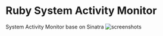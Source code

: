 # Ruby System Activity Monitor
System Activity Monitor base on Sinatra
![screenshots](https://cloud.githubusercontent.com/assets/141127/6333422/d61a59e2-bbc7-11e4-84f8-833a5a4ff72f.png)
